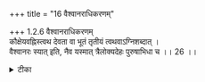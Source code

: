 +++
title = "16 वैश्वानराधिकरणम्"

+++
1.2.6 वैश्वानराधिकरणम्  
कौक्षेयवह्निस्त्वथ देवता वा भूतं तृतीयं त्वथवाऽग्निशब्दात् ।  
वैश्वानरः स्यात् इति, नैव यस्मात् त्रैलोक्यदेहः पुरुषाभिधा च ।। 26 ।।

<details><summary>टीका</summary>

1.2.6 वैश्वानराधिकरणम् Does the वैश्वानर in the छान्दोग्य text 'You know at present the वैश्वानर self; explain us that' येन हैवार्थेन पुरुषश्चरेत् तं हैव वदेत् । आत्मानमेवेमं वैश्वानरंf संप्रत्यध्येषि, तमेव नो ब्रूहि " । (V.xi.6) refer to the gastric fire, or to the presiding deity of fire, or to the elemental fire? (The answer is ) : it does not refer to any of these. It refer to the Supreme Brahman as it is designated as one having the three worlds as its body1 and as the पुरुष. Notes : 1. See छान्द् Up., V.xi.6 2. See शतपथ ब्राह्मण X.vi.1.2 and श्वेत् Up., I.iii.15. The qualities of having the three worlds as one`s body and of being the पुरुष are not applicable in the case of gastric fire or elemental fire or the presiding deity of fire.
</details>

